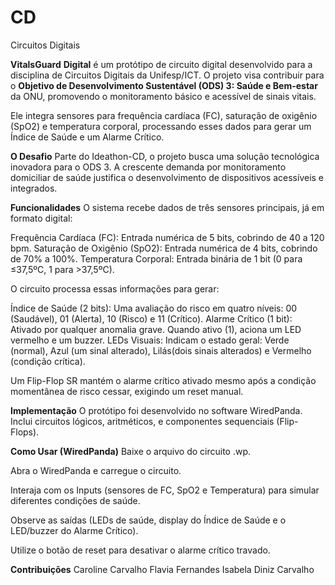 # CD
Circuitos Digitais

**VitalsGuard** **Digital** é um protótipo de circuito digital desenvolvido para a disciplina de Circuitos Digitais da Unifesp/ICT. O projeto visa contribuir para o 
**Objetivo de Desenvolvimento Sustentável (ODS) 3: Saúde e Bem-estar** da ONU, promovendo o monitoramento básico e acessível de sinais vitais.

Ele integra sensores para frequência cardíaca (FC), saturação de oxigênio (SpO2) e temperatura corporal, processando esses dados para gerar um Índice de Saúde e um Alarme Crítico.

**O Desafio**
Parte do Ideathon-CD, o projeto busca uma solução tecnológica inovadora para o ODS 3. A crescente demanda por monitoramento domiciliar de saúde justifica o desenvolvimento de dispositivos acessíveis e integrados.

**Funcionalidades**
O sistema recebe dados de três sensores principais, já em formato digital:

Frequência Cardíaca (FC): Entrada numérica de 5 bits, cobrindo de 40 a 120 bpm.
Saturação de Oxigênio (SpO2): Entrada numérica de 4 bits, cobrindo de 70% a 100%.
Temperatura Corporal: Entrada binária de 1 bit (0 para ≤37,5ºC, 1 para >37,5ºC).

O circuito processa essas informações para gerar:

Índice de Saúde (2 bits): Uma avaliação do risco em quatro níveis: 00 (Saudável), 01 (Alerta), 10 (Risco) e 11 (Crítico).
Alarme Crítico (1 bit): Ativado por qualquer anomalia grave. Quando ativo (1), aciona um LED vermelho e um buzzer.
LEDs Visuais: Indicam o estado geral: Verde (normal), Azul (um sinal alterado), Lilás(dois sinais alterados) e Vermelho (condição crítica).

Um Flip-Flop SR mantém o alarme crítico ativado mesmo após a condição momentânea de risco cessar, exigindo um reset manual.

**Implementação**
O protótipo foi desenvolvido no software WiredPanda. Inclui circuitos lógicos, aritméticos, e componentes sequenciais (Flip-Flops).

**Como Usar (WiredPanda)**
Baixe o arquivo do circuito .wp.

Abra o WiredPanda e carregue o circuito.

Interaja com os Inputs (sensores de FC, SpO2 e Temperatura) para simular diferentes condições de saúde.

Observe as saídas (LEDs de saúde, display do Índice de Saúde e o LED/buzzer do Alarme Crítico).

Utilize o botão de reset para desativar o alarme crítico travado.

**Contribuições**
Caroline Carvalho
Flavia Fernandes
Isabela Diniz Carvalho
